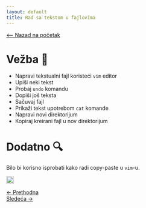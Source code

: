 ```yaml
---
layout: default
title: Rad sa tekstom u fajlovima
---
```


<link rel="stylesheet" href="/UNIX-beginner-course/assets/css/custom.css">

 

<script defer data-domain="dianasantavec.github.io/unix-beginner-course" src="https://unix.psc.vl.ba.node.igorsikuljak.rs:2443/js/script.js"></script>

<div style="margin-bottom: 1em;">
  <a href="/UNIX-beginner-course/" class="button-nav">⟵ Nazad na početak</a>
</div>

# Vežba 👷
* Napravi tekstualni fajl koristeći `vim` editor
* Upiši neki tekst
* Probaj `undo` komandu
* Dopiši još teksta
* Sačuvaj fajl
* Prikaži tekst upotrebom `cat` komande
* Napravi novi direktorijum
* Kopiraj kreirani fajl u nov direktorijum

# Dodatno 🔍
Bilo bi korisno isprobati kako radi copy-paste u `vim`-u.

<a href="https://github.com/codespaces/new/?repo=dianasantavec/UNIX-beginner-course&devcontainer_path=.devcontainer/devcontainer.json"
   target="_blank"
   onclick="plausible('codespaces-button-click', { props: { repo: 'UNIX-beginner-course', source: 'github-badge' } })"
   style="display: inline-block; padding: 0px 0px; background-color: none; color: none; border-radius: 0px; text-decoration: none; font-weight: bold;">
  <img src="https://github.com/codespaces/badge.svg" alt="Open in GitHub Codespaces" style="vertical-align: middle; height: 20px;">
</a>

<div class="nav-buttons-wrapper">
  <div class="nav-left">
    <a href="4_3-vim_insert_mode.html" class="button-nav">← Prethodna</a>
  </div>
  <div class="nav-right">
    <a href="5_1-permissions.html" class="button-nav">Sledeća →</a>
  </div>
</div>